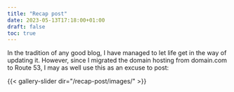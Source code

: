```yaml
---
title: "Recap post"
date: 2023-05-13T17:18:00+01:00
draft: false
toc: true
---
```

In the tradition of any good blog, I have managed to let life get in the way of updating it. However, since I migrated the domain hosting from domain.com to Route 53, I may as well use this as an excuse to post:

{{< gallery-slider dir="/recap-post/images/" >}}